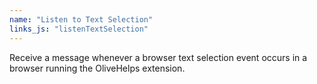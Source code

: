 ```yaml
---
name: "Listen to Text Selection"
links_js: "listenTextSelection"
---
```

Receive a message whenever a browser text selection event occurs in a browser running the OliveHelps extension.